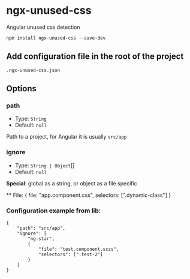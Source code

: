 # ngx-unused-css
Angular unused css detection

`npm install ngx-unused-css --save-dev`

## Add configuration file in the root of the project

`.ngx-unused-css.json`

## Options

### path

* Type: `String`
* Default: `null`

Path to a project, for Angular it is usually `src/app`

### ignore

* Type: `String | Object`[]
* Default: `null`

**Special**: global as a string, or object as a file specific

** File: 
{
  file: "app.component.css",
  selectors: [".dynamic-class"]
}

### Configuration example from lib:
```
{
    "path": "src/app", 
    "ignore": [
        "ng-star",
        {
            "file": "test.component.scss",
            "selectors": [".test-2"]
        }
    ]
}
```





